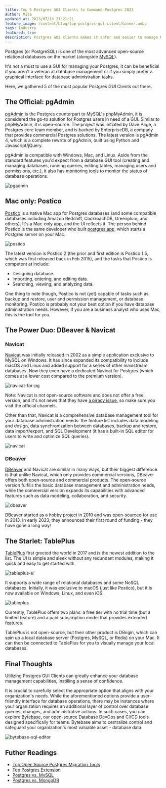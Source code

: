 ```yaml
---
title: Top 5 Postgres GUI Clients to Command Postgres 2023
author: Mila
updated_at: 2023/07/18 21:21:21
feature_image: /content/blog/top-postgres-gui-client/banner.webp
tags: Industry
featured: true
description: Postgres GUI clients makes it safer and easier to manage Postgres databases by providing a provide a visual graphical interface. In this post, we are taking a look at the most common Postgres GUI Clients.
---
```


Postgres (or PostgreSQL) is one of the most advanced open-source relational databases on the market (alongside [MySQL](/blog/postgres-vs-mysql/)).

It's not a must to use a GUI for managing your Postgres, it can be beneficial if you aren't a veteran at database management or if you simply prefer a graphical interface for database administration tasks.

Here, we gathered 5 of the most popular Postgres GUI Clients out there.

## The Official: pgAdmin

[pgAdmin](https://www.pgadmin.org/) is the Postgres counterpart to MySQL's phpMyAdmin, it is considered the go-to solution for Postgres users in need of a GUI. Similar to phpMyAdmin, it is open-source. The project was initiated by Dave Page, a Postgres core team member, and is backed by EnterpriseDB, a company that provides commercial Postgres solutions. The latest version is pgAdmin 4, which is a complete rewrite of pgAdmin, built using Python and Javascript/jQuery.

pgAdmin is compatible with Windows, Mac, and Linux. Aside from the standard features you'd expect from a database GUI tool (creating and managing databases, running queries, editing tables, managing users and permissions, etc.), it also has monitoring tools to monitor the status of database operations.

![pgadmin](/content/blog/top-postgres-gui-client/pgadmin.webp)

## Mac only: Postico

[Postico](https://eggerapps.at/postico2/) is a native Mac app for Postgres databases (and some compatible databases including Amazon Redshift, CockroachDB, Greenplum, and others). It's a Mac-only app, and the UI reflects it. The person behind Postico is the same developer who built [postgres.app](https://www.bytebase.com/blog/free-tools-to-start-local-database-on-mac/), which starts a Postgres server on your Mac.

![postico](/content/blog/top-postgres-gui-client/postico.webp)

The latest version is Postico 2 (the prior and first edition is Postico 1.5, which was first released back in Feb 2015), and the tasks that Postico is competent at include:

- Designing database.
- Importing, entering, and editing data.
- Searching, viewing, and analyzing data.

One thing to note though, Postico is not (yet) capable of tasks such as backup and restore, user and permission management, or database monitoring. Postico is probably not your best option if you have database administration needs. However, if you are a business analyst who uses Mac, this is the tool for you.

## The Power Duo: DBeaver & Navicat

### Navicat

[Navicat](https://navicat.com/) was initially released in 2002 as a simple application exclusive to MySQL on Windows. It has since expanded its compatibility to include macOS and Linux and added support for a series of other mainstream databases. Now they even have a dedicated Navicat for Postgres (which comes at a lower cost compared to the premium version).

![navicat-for-pg](/content/blog/top-postgres-gui-client/navicat-for-pg.webp)

Note: Navicat is not open-source software and does not offer a free version, and it's not news that they have [a piracy issue](/blog/stop-using-navicat), so make sure you visit the official channels.

Other than that, Navicat is a comprehensive database management tool for your database administration needs: the feature list includes data modeling and design, data synchronization between databases, backup and restore, data import/export, and SQL Development (it has a built-in SQL editor for users to write and optimize SQL queries).

![navicat](/content/blog/top-postgres-gui-client/navicat.webp)

### DBeaver

[DBeaver](https://dbeaver.io/) and Navicat are similar in many ways, but their biggest difference is that unlike Navicat, which only provides commercial versions, DBeaver offers both open-source and commercial products. The open-source version fulfills the basic database management and administration needs, while the commercial version expands its capabilities with advanced features such as data modeling, collaboration, and security.

![dbeaver](/content/blog/top-postgres-gui-client/dbeaver.webp)

DBeaver started as a hobby project in 2010 and was open-sourced for use in 2013. In early 2023, they announced their first round of funding - they have gone a long way!

## The Starlet: TablePlus

[TablePlus](https://tableplus.com/) first greeted the world in 2017 and is the newest addition to the list. The UI is simple and sleek without any redundant modules, making it quick and easy to get started with.

![tableplus-ui](/content/blog/top-postgres-gui-client/tableplus-ui.webp)

It supports a wide range of relational databases and some NoSQL databases. Initially, it was exclusive to macOS (just like Postico), but it is now available on Windows, Linux, and even iOS.

![tableplus](/content/blog/top-postgres-gui-client/tableplus.webp)

Currently, TablePlus offers two plans: a free tier with no trial time (but a limited feature) and a paid subscription model that provides extended features.

TablePlus is not open-source, but their other product is DBngin, which can spin up a local database server (Postgres, MySQL, or Redis) on your Mac. It can then be connected to TablePlus for you to visually manage your local databases.

## Final Thoughts

Utilizing Postgres GUI Clients can greatly enhance your database management capabilities, instilling a sense of confidence.

It is crucial to carefully select the appropriate option that aligns with your organization's needs. While the aforementioned options provide a user-friendly interface for database operations, there may be instances where your organization requires an additional layer of control over database queries, changes, and administrative actions. In such cases, you can explore [Bytebase](/), our [open-source](https://github.com/bytebase/bytebase) Database DevOps and CI/CD tools designed specifically for teams. Bytebase aims to centralize control and safeguard your organization's most valuable asset - database data.

![bytebase-sql-editor](/content/blog/top-postgres-gui-client/bytebase-sql-editor.webp)

## Futher Readings

- [Top Open Source Postgres Migration Tools](/blog/top-open-source-postgres-migration-tools/)
- [Top Postgres Extension](/blog/top-postgres-extension)
- [Postgres vs. MySQL](/blog/postgres-vs-mysql)
- [Postgres vs. MongoDB](/blog/postgres-vs-mongodb)
